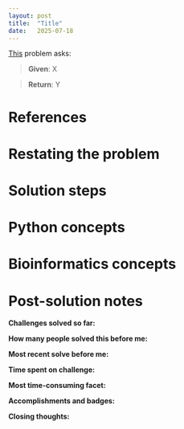 ```yaml
---
layout: post
title:  "Title"
date:   2025-07-18
---
```


[This](https://rosalind.info/problems/xxxx/) problem asks:

> **Given**: X

> **Return**: Y

<!--break-->

# References

# Restating the problem


# Solution steps


# Python concepts

# Bioinformatics concepts

# Post-solution notes
**Challenges solved so far:** 

**How many people solved this before me:** 

**Most recent solve before me:** 

**Time spent on challenge:** 

**Most time-consuming facet:** 

**Accomplishments and badges:** 

**Closing thoughts:** 